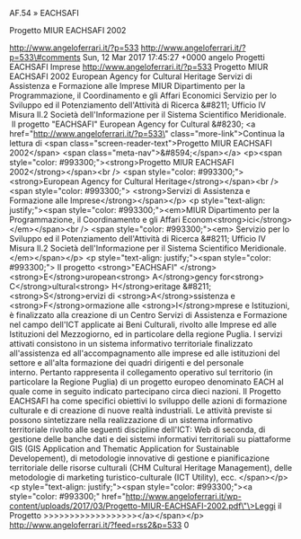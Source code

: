 AF.54 » EACHSAFI

Progetto MIUR EACHSAFI 2002

http://www.angeloferrari.it/?p=533 http://www.angeloferrari.it/?p=533\#comments Sun, 12 Mar 2017 17:45:27 +0000 angelo Progetti EACHSAFI Imprese http://www.angeloferrari.it/?p=533 Progetto MIUR EACHSAFI 2002 European Agency for Cultural Heritage Servizi di Assistenza e Formazione alle Imprese MIUR Dipartimento per la Programmazione, il Coordinamento e gli Affari Economici Servizio per lo Sviluppo ed il Potenziamento dell'Attività di Ricerca &\#8211; Ufficio IV Misura II.2 Società dell'Informazione per il Sistema Scientifico Meridionale.  Il progetto "EACHSAFI" European Agency for Cultural &\#8230; \<a href=\"http://www.angeloferrari.it/?p=533\" class=\"more-link\"\>Continua la lettura di \<span class=\"screen-reader-text\"\>Progetto MIUR EACHSAFI 2002\</span\> \<span class=\"meta-nav\"\>&\#8594;\</span\>\</a\> \<p\>\<span style=\"color: \#993300;\"\>\<strong\>Progetto MIUR EACHSAFI 2002\</strong\>\</span\>\<br /\> \<span style=\"color: \#993300;\"\> \<strong\>European Agency for Cultural Heritage\</strong\>\</span\>\<br /\> \<span style=\"color: \#993300;\"\> \<strong\>Servizi di Assistenza e Formazione alle Imprese\</strong\>\</span\>\</p\> \<p style=\"text-align: justify;\"\>\<span style=\"color: \#993300;\"\>\<em\>MIUR Dipartimento per la Programmazione, il Coordinamento e gli Affari Econom\<strong\>ici\</strong\>\</em\>\</span\>\<br /\> \<span style=\"color: \#993300;\"\>\<em\> Servizio per lo Sviluppo ed il Potenziamento dell'Attività di Ricerca &\#8211; Ufficio IV Misura II.2 Società dell'Informazione per il Sistema Scientifico Meridionale.\</em\>\</span\>\</p\> \<p style=\"text-align: justify;\"\>\<span style=\"color: \#993300;\"\> Il progetto \<strong\>"EACHSAFI" \</strong\>\<strong\>E\</strong\>uropean\<strong\> A\</strong\>gency for\<strong\> C\</strong\>ultural\<strong\> H\</strong\>eritage &\#8211; \<strong\>S\</strong\>ervizi di \<strong\>A\</strong\>ssistenza e \<strong\>F\</strong\>ormazione alle \<strong\>I\</strong\>mprese e Istituzioni, è finalizzato alla creazione di un Centro Servizi di Assistenza e Formazione nel campo dell'ICT applicate ai Beni Culturali, rivolto alle Imprese ed alle Istituzioni del Mezzogiorno, ed in particolare della regione Puglia. I servizi attivati consistono in un sistema informativo territoriale finalizzato all'assistenza ed all'accompagnamento alle imprese ed alle istituzioni del settore e all'alta formazione dei quadri dirigenti e del personale interno. Pertanto rappresenta il collegamento operativo sul territorio (in particolare la Regione Puglia) di un progetto europeo denominato EACH al quale come in seguito indicato partecipano circa dieci nazioni. Il Progetto EACHSAFI ha come specifici obiettivi lo sviluppo delle azioni di formazione culturale e di creazione di nuove realtà industriali. Le attività previste si possono sintetizzare nella realizzazione di un sistema informativo territoriale rivolto alle seguenti discipline dell'ICT: Web di seconda, di gestione delle banche dati e dei sistemi informativi territoriali su piattaforme GIS (GIS Application and Thematic Application for Sustainable Developement), di metodologie innovative di gestione e pianificazione territoriale delle risorse culturali (CHM Cultural Heritage Management), delle metodologie di marketing turistico-culturale (ICT Utility), ecc. \</span\>\</p\> \<p style=\"text-align: justify;\"\>\<span style=\"color: \#993300;\"\>\<a style=\"color: \#993300;\" href=\"http://www.angeloferrari.it/wp-content/uploads/2017/03/Progetto-MIUR-EACHSAFI-2002.pdf\"\>Leggi il Progetto &gt;&gt;&gt;&gt;&gt;&gt;&gt;&gt;&gt;&gt;&gt;&gt;&gt;&gt;&gt;&gt;&gt;&gt;\</a\>\</span\>\</p\> http://www.angeloferrari.it/?feed=rss2&p=533 0
